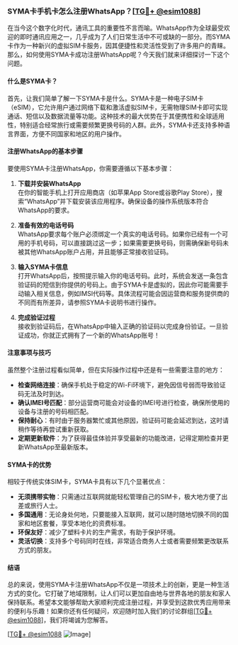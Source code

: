 ### SYMA卡手机卡怎么注册WhatsApp？[[TG💪+ @esim1088](https://t.me/s/esim1088)]

在当今这个数字化时代，通讯工具的重要性不言而喻。WhatsApp作为全球最受欢迎的即时通讯应用之一，几乎成为了人们日常生活中不可或缺的一部分。而SYMA卡作为一种新兴的虚拟SIM卡服务，因其便捷性和灵活性受到了许多用户的青睐。那么，如何使用SYMA卡成功注册WhatsApp呢？今天我们就来详细探讨一下这个问题。

#### 什么是SYMA卡？

首先，让我们简单了解一下SYMA卡是什么。SYMA卡是一种电子SIM卡（eSIM），它允许用户通过网络下载和激活虚拟SIM卡，无需物理SIM卡即可实现通话、短信以及数据流量等功能。这种技术的最大优势在于其便携性和全球适用性，特别适合经常旅行或需要频繁更换号码的人群。此外，SYMA卡还支持多种语言界面，方便不同国家和地区的用户操作。

#### 注册WhatsApp的基本步骤

要使用SYMA卡注册WhatsApp，你需要遵循以下基本步骤：

1. **下载并安装WhatsApp**  
   在你的智能手机上打开应用商店（如苹果App Store或谷歌Play Store），搜索“WhatsApp”并下载安装该应用程序。确保设备的操作系统版本符合WhatsApp的要求。

2. **准备有效的电话号码**  
   WhatsApp要求每个账户必须绑定一个真实的电话号码。如果你已经有一个可用的手机号码，可以直接跳过这一步；如果需要更换号码，则需确保新号码未被其他WhatsApp账户占用，并且能够正常接收验证码。

3. **输入SYMA卡信息**  
   打开WhatsApp后，按照提示输入你的电话号码。此时，系统会发送一条包含验证码的短信到你提供的号码上。由于SYMA卡是虚拟的，因此你可能需要手动输入相关信息，例如IMSI代码等。具体流程可能会因运营商和服务提供商的不同而有所差异，请参照SYMA卡说明书进行操作。

4. **完成验证过程**  
   接收到验证码后，在WhatsApp中输入正确的验证码以完成身份验证。一旦验证成功，你就正式拥有了一个新的WhatsApp账号！

#### 注意事项与技巧

虽然整个注册过程看似简单，但在实际操作过程中还是有一些需要注意的地方：

- **检查网络连接**：确保手机处于稳定的Wi-Fi环境下，避免因信号弱而导致验证码无法及时到达。
- **确认IMEI号匹配**：部分运营商可能会对设备的IMEI号进行检查，确保所使用的设备与注册的号码相匹配。
- **保持耐心**：有时由于服务器繁忙或其他原因，验证码可能会延迟到达，这时请稍作等待再尝试重新获取。
- **定期更新软件**：为了获得最佳体验并享受最新的功能改进，记得定期检查并更新WhatsApp至最新版本。

#### SYMA卡的优势

相较于传统实体SIM卡，SYMA卡具有以下几个显著优点：

- **无须携带实物**：只需通过互联网就能轻松管理自己的SIM卡，极大地方便了出差或旅行人士。
- **多国通用**：无论身处何地，只要能接入互联网，就可以随时随地切换不同的国家和地区套餐，享受本地化的资费标准。
- **环保友好**：减少了塑料卡片的生产需求，有助于保护环境。
- **灵活切换**：支持多个号码同时在线，非常适合商务人士或者需要频繁更改联系方式的朋友。

#### 结语

总的来说，使用SYMA卡注册WhatsApp不仅是一项技术上的创新，更是一种生活方式的变化。它打破了地域限制，让人们可以更加自由地与世界各地的朋友和家人保持联系。希望本文能够帮助大家顺利完成注册过程，并享受到这款优秀应用带来的便利与乐趣！如果你还有任何疑问，欢迎随时加入我们的讨论群组[[TG💪+ @esim1088](https://t.me/s/esim1088)]，我们将竭诚为您解答。

[[TG💪+ @esim1088](https://t.me/s/esim1088) ![Image](https://i.postimg.cc/4NQfJmqS/Snipaste-2025-05-13-00-14-12.png)]